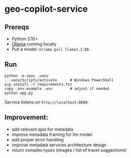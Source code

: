 # geo-copilot-service

## Prereqs
- Python 3.10+
- [Ollama](https://ollama.com) running locally
- Pull a model: `ollama pull llama3.1:8b`

## Run
```
python -m venv .venv
. .venv/Scripts/activate      # Windows PowerShell
pip install -r requirements.txt
copy .env.example .env        # adjust if needed
python app.py
```
Service listens on `http://localhost:8080`.


## Improvement:
- add relevant apis for metadata
- improve metadata framing for llm model 
- add proper error handling
- improve metadata services architecture design
- return complex types (images / list of travel suggestions)